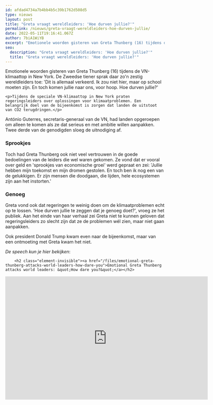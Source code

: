 ```yaml
---
id: afdad4734a7b4bb4b5c39b1762d508d5
type: nieuws
layout: post
title: "Greta vraagt wereldleiders: 'Hoe durven jullie?'"
permalink: /nieuws/greta-vraagt-wereldleiders-hoe-durven-jullie/
date: 2022-05-11T19:16:41.067Z
author: 7biA1WiYB
excerpt: "Emotionele woorden gisteren van Greta Thunberg (16) tijdens de VN-klimaattop in New York. De Zweedse tiener sprak daar zo'n zestig wereldleiders toe: 'Dit is allemaal verkeerd. Ik zou niet hier, maar op school moeten zijn. En toch komen jullie naar ons, voor hoop. Hoe durven jullie?'  "
seo:
  description: "Greta vraagt wereldleiders: 'Hoe durven jullie?'"
  title: "Greta vraagt wereldleiders: 'Hoe durven jullie?'"
---
```

Emotionele woorden gisteren van Greta Thunberg (16) tijdens de VN-klimaattop in New York. De Zweedse tiener sprak daar zo'n zestig wereldleiders toe: 'Dit is allemaal verkeerd. Ik zou niet hier, maar op school moeten zijn. En toch komen jullie naar ons, voor hoop. Hoe durven jullie?'  

    <p>Tijdens de speciale VN-klimaattop in New York praten regeringsleiders over oplossingen voor klimaatproblemen. Een belangrijk doel van de bijeenkomst is zorgen dat landen de uitstoot van CO2 terugdringen.</p>
<p>António Guterres, secretaris-generaal van de VN, had landen opgeroepen om alleen te komen als ze dat serieus en met ambitie willen aanpakken. Twee derde van de genodigden sloeg de uitnodiging af.</p>
<h3>Sprookjes</h3>
<p>Toch had Greta Thunberg ook niet veel vertrouwen in de goede bedoelingen van de leiders die wel waren gekomen. Ze vond dat er vooral over geld en 'sprookjes van economische groei' werd gepraat en zei: 'Jullie hebben mijn toekomst en mijn dromen gestolen. En toch ben ik nog een van de gelukkigen. Er zijn mensen die doodgaan, die lijden, hele ecosystemen zijn aan het instorten.' </p>
<h3>Genoeg</h3>
<p>Greta vond ook dat regeringen te weinig doen om de klimaatproblemen echt op te lossen. 'Hoe durven jullie te zeggen dat je genoeg doet?', vroeg ze het publiek. Aan het einde van haar verhaal zei Greta niet te kunnen geloven dat regeringsleiders zo slecht zijn dat ze de problemen wél zien, maar niet gaan aanpakken. </p>
<p>Ook president Donald Trump kwam even naar de bijeenkomst, maar van een ontmoeting met Greta kwam het niet. </p>
<p><em>De speech kun je hier bekijken</em>: <div class="media media-element-container media-default"><div id="file-538444" class="file file-video file-video-youtube">

        <h2 class="element-invisible"><a href="/files/emotional-greta-thunberg-attacks-world-leaders-how-dare-you">Emotional Greta Thunberg attacks world leaders: &quot;How dare you?&quot;</a></h2>
    
  
  <div class="content">
    <div class="media-youtube-video media-element file-default media-youtube-1">
  <iframe class="media-youtube-player" width="640" height="390" title="Emotional Greta Thunberg attacks world leaders: &quot;How dare you?&quot;" src="https://www.youtube.com/embed/xVlRompc1yE?wmode=opaque&controls=" name="Emotional Greta Thunberg attacks world leaders: &quot;How dare you?&quot;" frameborder="0" allowfullscreen="">Video van Emotional Greta Thunberg attacks world leaders: &amp;quot;How dare you?&amp;quot;</iframe>
</div>
  </div>

  
</div>
</div>  
